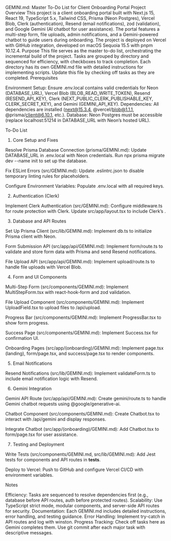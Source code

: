 GEMINI.md: Master To-Do List for Client Onboarding Portal
Project Overview
This project is a client onboarding portal built with Next.js 15, React 19, TypeScript 5.x, Tailwind CSS, Prisma (Neon Postgres), Vercel Blob, Clerk (authentication), Resend (email notifications), zod (validation), and Google Gemini (AI chatbot for user assistance). The portal features a multi-step form, file uploads, admin notifications, and a Gemini-powered chatbot to guide users during onboarding. The project is deployed on Vercel with GitHub integration, developed on macOS Sequoia 15.5 with pnpm 10.12.4.
Purpose
This file serves as the master to-do list, orchestrating the incremental build of the project. Tasks are grouped by directory and sequenced for efficiency, with checkboxes to track completion. Each directory has its own GEMINI.md file with detailed instructions for implementing scripts. Update this file by checking off tasks as they are completed.
Prerequisites

Environment Setup: Ensure .env.local contains valid credentials for Neon (DATABASE_URL), Vercel Blob (BLOB_READ_WRITE_TOKEN), Resend (RESEND_API_KEY), Clerk (NEXT_PUBLIC_CLERK_PUBLISHABLE_KEY, CLERK_SECRET_KEY), and Gemini (GEMINI_API_KEY).
Dependencies: All dependencies are installed (next@15.3.4, @vercel/blob@1.1.1, @prisma/client@6.10.1, etc.).
Database: Neon Postgres must be accessible (replace localhost:51214 in DATABASE_URL with Neon’s hosted URL).

To-Do List
1. Core Setup and Fixes

 Resolve Prisma Database Connection (prisma/GEMINI.md):
Update DATABASE_URL in .env.local with Neon credentials.
Run npx prisma migrate dev --name init to set up the database.


 Fix ESLint Errors (src/GEMINI.md):
Update .eslintrc.json to disable temporary linting rules for placeholders.


 Configure Environment Variables:
Populate .env.local with all required keys.



2. Authentication (Clerk)

 Implement Clerk Authentication (src/GEMINI.md):
Configure middleware.ts for route protection with Clerk.
Update src/app/layout.tsx to include Clerk’s <ClerkProvider>.



3. Database and API Routes

 Set Up Prisma Client (src/lib/GEMINI.md):
Implement db.ts to initialize Prisma client with Neon.


 Form Submission API (src/app/api/GEMINI.md):
Implement form/route.ts to validate and store form data with Prisma and send Resend notifications.


 File Upload API (src/app/api/GEMINI.md):
Implement upload/route.ts to handle file uploads with Vercel Blob.



4. Form and UI Components

 Multi-Step Form (src/components/GEMINI.md):
Implement MultiStepForm.tsx with react-hook-form and zod validation.


 File Upload Component (src/components/GEMINI.md):
Implement UploadField.tsx to upload files to /api/upload.


 Progress Bar (src/components/GEMINI.md):
Implement ProgressBar.tsx to show form progress.


 Success Page (src/components/GEMINI.md):
Implement Success.tsx for confirmation UI.


 Onboarding Pages (src/app/(onboarding)/GEMINI.md):
Implement page.tsx (landing), form/page.tsx, and success/page.tsx to render components.



5. Email Notifications

 Resend Notifications (src/lib/GEMINI.md):
Implement validateForm.ts to include email notification logic with Resend.



6. Gemini Integration

 Gemini API Route (src/app/api/GEMINI.md):
Create gemini/route.ts to handle Gemini chatbot requests using @google/generative-ai.


 Chatbot Component (src/components/GEMINI.md):
Create Chatbot.tsx to interact with /api/gemini and display responses.


 Integrate Chatbot (src/app/(onboarding)/GEMINI.md):
Add Chatbot.tsx to form/page.tsx for user assistance.



7. Testing and Deployment

 Write Tests (src/components/GEMINI.md, src/lib/GEMINI.md):
Add Jest tests for components and API routes in __tests__.


 Deploy to Vercel:
Push to GitHub and configure Vercel CI/CD with environment variables.



Notes

Efficiency: Tasks are sequenced to resolve dependencies first (e.g., database before API routes, auth before protected routes).
Scalability: Use TypeScript strict mode, modular components, and server-side API routes for security.
Documentation: Each GEMINI.md includes detailed instructions, error handling, and testing guidance.
Error Handling: Implement try-catch in API routes and log with winston.
Progress Tracking: Check off tasks here as Gemini completes them. Use git commit after each major task with descriptive messages.
